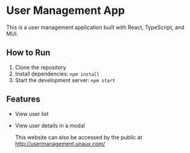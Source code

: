 # User Management App

This is a user management application built with React, TypeScript, and MUI.

## How to Run

1. Clone the repository
2. Install dependencies: `npm install`
3. Start the development server: `npm start`

## Features

- View user list
- View user details in a modal

  This website can also be accessed by the public at http://usermanagement.unaux.com/
